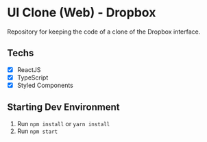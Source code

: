 # UI Clone (Web) - Dropbox
Repository for keeping the code of a clone of the Dropbox interface.

## Techs
- [x] ReactJS
- [x] TypeScript
- [x] Styled Components

## Starting Dev Environment
1. Run ```npm install``` or ```yarn install```
2. Run ```npm start```
